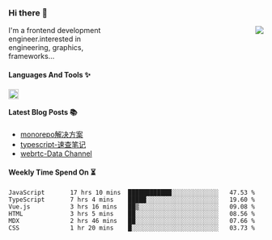 <!--
**zhaohuanyuu/zhaohuanyuu** is a ✨ _special_ ✨ repository because its `README.md` (this file) appears on your GitHub profile.
-->

### Hi there 👋

<picture>
  <source media="(prefers-color-scheme: dark)" srcset="https://github-readme-stats.vercel.app/api?username=zhaohuanyuu&count_private=true&show_icons=true&theme=city_lights&hide_title=true">
  <img align="right" src="https://github-readme-stats.vercel.app/api?username=zhaohuanyuu&count_private=true&show_icons=true&hide_title=true">
</picture>

<p align="left" style="width:40%">I'm a frontend development engineer.interested in engineering, graphics, frameworks...</p>

#### Languages And Tools ✨

<img align="left" height="20" src="https://skillicons.dev/icons?i=js,ts,nodejs,react,vue,gatsby,materialui,graphql,nestjs,electron,flutter" />

</br>

#### Latest Blog Posts 📚
<!-- BLOG-POST-LIST:START -->
- [monorepo解决方案](https://zhy.gatsbyjs.io/blog/monorepos)
- [typescript-速查笔记](https://zhy.gatsbyjs.io/blog/ts-note)
- [webrtc-Data Channel](https://zhy.gatsbyjs.io/blog/webrtc-dc)
<!-- BLOG-POST-LIST:END -->

#### Weekly Time Spend On ⏳
<!--START_SECTION:waka-->

```text
JavaScript       17 hrs 10 mins  ████████████░░░░░░░░░░░░░   47.53 %
TypeScript       7 hrs 4 mins    █████░░░░░░░░░░░░░░░░░░░░   19.60 %
Vue.js           3 hrs 16 mins   ██▒░░░░░░░░░░░░░░░░░░░░░░   09.08 %
HTML             3 hrs 5 mins    ██░░░░░░░░░░░░░░░░░░░░░░░   08.56 %
MDX              2 hrs 46 mins   ██░░░░░░░░░░░░░░░░░░░░░░░   07.66 %
CSS              1 hr 20 mins    █░░░░░░░░░░░░░░░░░░░░░░░░   03.73 %
```

<!--END_SECTION:waka-->
